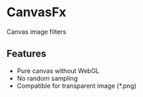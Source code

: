 # CanvasFx
Canvas image filters

## Features
* Pure canvas without WebGL  
* No random sampling  
* Compatible for transparent image (*.png)
